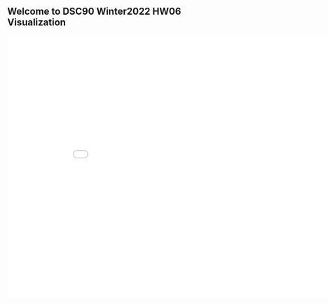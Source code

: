 ## Welcome to DSC90 Winter2022 HW06 Visualization


<iframe src='../snow-map.html' width=900 height=600 frameBorder=0></iframe>
